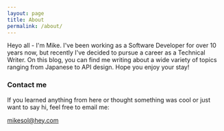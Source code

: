 ```yaml
---
layout: page
title: About
permalink: /about/
---
```


Heyo all - I'm Mike. I've been working as a Software Developer for over 10 years now, but recently
I've decided to pursue a career as a Technical Writer. On this blog, you can find me writing about
a wide variety of topics ranging from Japanese to API design. Hope you enjoy your stay!

### Contact me

If you learned anything from here or thought something was cool or just want
to say hi, feel free to email me:

[mikesol@hey.com](mailto:mikesol@hey.com)
